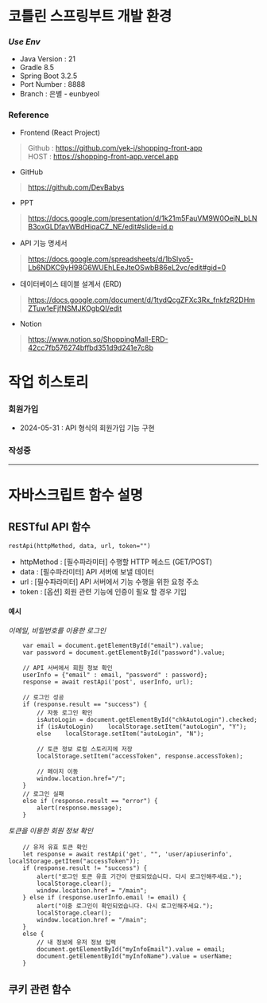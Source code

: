 # 코틀린 스프링부트 개발 환경
### *Use Env*
* Java Version : 21
* Gradle 8.5
* Spring Boot 3.2.5
* Port Number : 8888
* Branch : 은별 - eunbyeol

### Reference
* Frontend (React Project)
> Github : https://github.com/yek-j/shopping-front-app  
> HOST : https://shopping-front-app.vercel.app
* GitHub
>https://github.com/DevBabys
* PPT
> https://docs.google.com/presentation/d/1k21m5FauVM9W0OejN_bLNB3oxGLDfavWBdHiqaCZ_NE/edit#slide=id.p
* API 기능 명세서   
> https://docs.google.com/spreadsheets/d/1bSlyo5-Lb6NDKC9yH98G6WUEhLEeJteOSwbB86eL2vc/edit#gid=0
* 데이터베이스 테이블 설계서 (ERD)
> https://docs.google.com/document/d/1tydQcgZFXc3Rx_fnkfzR2DHmZTuw1eFjfNSMJKOgbQI/edit
* Notion
> https://www.notion.so/ShoppingMall-ERD-42cc7fb576274bffbd351d9d241e7c8b

# 작업 히스토리
### 회원가입
* 2024-05-31 : API 형식의 회원가입 기능 구현
### 작성중

---
# 자바스크립트 함수 설명
## RESTful API 함수
```
restApi(httpMethod, data, url, token="")
```
* httpMethod : [필수파라미터] 수행할 HTTP 메소드 (GET/POST)
* data : [필수파라미터] API 서버에 보낼 데이터
* url : [필수파라미터] API 서버에서 기능 수행을 위한 요청 주소
* token : [옵션] 회원 관련 기능에 인증이 필요 할 경우 기입   
#### 예시
_이메일, 비밀번호를 이용한 로그인_
```
    var email = document.getElementById("email").value;
    var password = document.getElementById("password").value;

    // API 서버에서 회원 정보 확인
    userInfo = {"email" : email, "password" : password};
    response = await restApi('post', userInfo, url);

    // 로그인 성공
    if (response.result == "success") {
        // 자동 로그인 확인
        isAutoLogin = document.getElementById("chkAutoLogin").checked;
        if (isAutoLogin)    localStorage.setItem("autoLogin", "Y");
        else    localStorage.setItem("autoLogin", "N");

        // 토큰 정보 로컬 스토리지에 저장
        localStorage.setItem("accessToken", response.accessToken);

        // 페이지 이동
        window.location.href="/";
    }
    // 로그인 실패
    else if (response.result == "error") {
        alert(response.message);
    }
```
_토큰을 이용한 회원 정보 확인_
```
    // 유저 유효 토큰 확인
    let response = await restApi('get', "", 'user/apiuserinfo', localStorage.getItem("accessToken"));
    if (response.result != "success") {
        alert("로그인 토큰 유효 기간이 만료되었습니다. 다시 로그인해주세요.");
        localStorage.clear();
        window.location.href = "/main";
    } else if (response.userInfo.email != email) {
        alert("이중 로그인이 확인되었습니다. 다시 로그인해주세요.");
        localStorage.clear();
        window.location.href = "/main";
    }
    else {
        // 내 정보에 유저 정보 입력
        document.getElementById("myInfoEmail").value = email;
        document.getElementById("myInfoName").value = userName;
    }
```

## 쿠키 관련 함수
